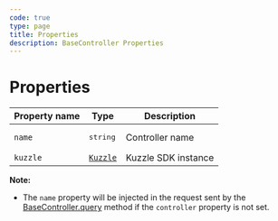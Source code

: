 ```yaml
---
code: true
type: page
title: Properties
description: BaseController Properties
---
```


# Properties

<SinceBadge version="7.9.0"/>

| Property name        | Type     | Description          |
| -------------------- | -------- | --------------------------------------- |
| `name`               | <pre>string</pre> | Controller name    |
| `kuzzle`             | [`Kuzzle`](/sdk/js/7/core-classes/kuzzle/constructor) | Kuzzle SDK instance      |

**Note:**
 - The `name` property will be injected in the request sent by the [BaseController.query](/sdk/js/7/core-classes/base-controller/query) method if the `controller` property is not set.